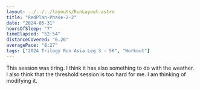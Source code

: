 ```yaml
---
layout: ../../../layouts/RunLayout.astro
title: "RedPlan-Phase-2-2"
date: "2024-05-31"
hoursOfSleep: "7"
timeElapsed: "52:54"
distanceCovered: "6.26"
averagePace: "8:27"
tags: ["2024 Trilogy Run Asia Leg 3 - 5K", "Workout"]
---
```


This session was tiring. I think it has also something to do with the weather. I also think that the threshold session is too hard for me. I am thinking of modifying it.
